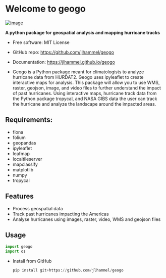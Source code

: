 # Welcome to geogo


[![image](https://img.shields.io/pypi/v/geogo.svg)](https://pypi.python.org/pypi/geogo)


**A python package for geospatial analysis and mapping hurricane tracks**


-   Free software: MIT License
-   GitHub repo: https://github.com/jlhammel/geogo
-   Documentation: <https://jlhammel.github.io/geogo>

-   Geogo is a Python package meant for climatologists to analyze hurricane data from HURDAT2. Geogo uses ipyleaflet to create interactive maps for analysis. This package will allow you to use WMS, raster, geojson, image, and video files to further understand the impact of past hurricanes. Using interactive maps, hurricane track data from the Python package tropycal, and NASA GIBS data the user can track the hurricane and analyze the landscape around the impacted areas.

## Requirements:
- fiona
- folium
- geopandas
- ipyleaflet
- leafmap
- localtileserver
- mapclassify
- matplotlib
- numpy
- tropycal

## Features

- Process geospatial data
- Track past hurricanes impacting the Americas
- Analyse hurricanes using images, raster, video, WMS and geojson files

## Usage
```python
import geogo
import os
```
- Install from GitHub
  ```python
  pip install git+https://github.com/jlhammel/geogo
  ```